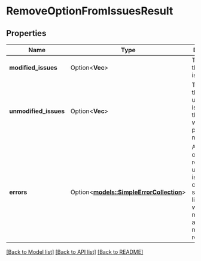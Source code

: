 # RemoveOptionFromIssuesResult

## Properties

Name | Type | Description | Notes
------------ | ------------- | ------------- | -------------
**modified_issues** | Option<**Vec<i64>**> | The IDs of the modified issues. | [optional]
**unmodified_issues** | Option<**Vec<i64>**> | The IDs of the unchanged issues, those issues where errors prevent modification. | [optional]
**errors** | Option<[**models::SimpleErrorCollection**](SimpleErrorCollection.md)> | A collection of errors related to unchanged issues. The collection size is limited, which means not all errors may be returned. | [optional]

[[Back to Model list]](../README.md#documentation-for-models) [[Back to API list]](../README.md#documentation-for-api-endpoints) [[Back to README]](../README.md)


